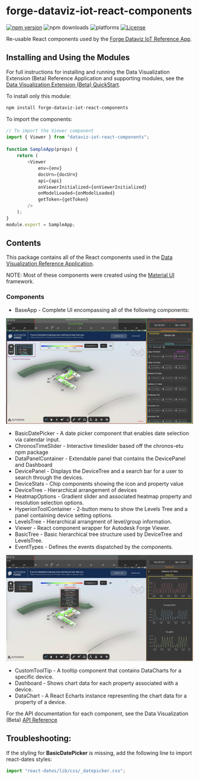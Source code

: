 # forge-dataviz-iot-react-components

[![npm version](https://badge.fury.io/js/forge-dataviz-iot-react-components.svg)](https://badge.fury.io/js/forge-dataviz-iot-react-components)
![npm downloads](https://img.shields.io/npm/dw/forge-dataviz-iot-react-components.svg)
![platforms](https://img.shields.io/badge/platform-windows%20%7C%20osx%20%7C%20linux-lightgray.svg)
[![License](https://img.shields.io/badge/License-Apache%202.0-blue.svg)](https://opensource.org/licenses/Apache-2.0)

Re-usable React components used by the [Forge Dataviz IoT Reference App](https://github.com/Autodesk-Forge/forge-dataviz-iot-reference-app).

## Installing and Using the Modules

For full instructions for installing and running the Data Visualization Extension (Beta) Reference Application and supporting modules, see the [Data Visualization Extension (Beta) QuickStart](https://forge.autodesk.com/en/docs/dataviz/v1/developers_guide/quickstart/).

To install only this module:

```bash
npm install forge-dataviz-iot-react-components
```

To import the components:

```javascript
// To import the Viewer component
import { Viewer } from "dataviz-iot-react-components";

function SampleApp(props) {
    return (
        <Viewer
            env={env}
            docUrn={docUrn}
            api={api}
            onViewerInitialized={onViewerInitialized}
            onModelLoaded={onModelLoaded}
            getToken={getToken}
        />
    );
}
module.export = SampleApp;
```

## Contents

This package contains all of the React components used in the [Data Visualization Reference Application](https://github.com/Autodesk-Forge/forge-dataviz-iot-reference-app). 

NOTE: Most of these components were created using the [Material UI](http://material-ui.com/) framework.

### Components

-   BaseApp - Complete UI encompassing all of the following components:

![Component Mapping Image 1](https://github.com/Autodesk-Forge/forge-dataviz-iot-react-components/raw/main/images/component-mapping-p1.png)

-   BasicDatePicker - A date picker component that enables date selection via calendar input.
-   ChronosTimeSlider - Interactive timeslider based off the chronos-etu npm package
-   DataPanelContainer - Extendable panel that contains the DevicePanel and Dashboard
-   DevicePanel - Displays the DeviceTree and a search bar for a user to search through the devices.
-   DeviceStats - Chip components showing the icon and property value
-   DeviceTree - Hierarchical arrangement of devices
-   HeatmapOptions - Gradient slider and associated heatmap property and resolution selection options.
-   HyperionToolContainer - 2-button menu to show the Levels Tree and a panel containing device setting options.
-   LevelsTree - Hierarchical arrangment of level/group information.
-   Viewer - React component wrapper for Autodesk Forge Viewer.
-   BasicTree - Basic hierarchical tree structure used by DeviceTree and LevelsTree.
-   EventTypes - Defines the events dispatched by the components.

![Component Mapping Image 2](https://github.com/Autodesk-Forge/forge-dataviz-iot-react-components/raw/main/images/component-mapping-p2.png)

-   CustomToolTip - A tooltip component that contains DataCharts for a specific device.
-   Dashboard - Shows chart data for each property associated with a device.
-   DataChart - A React Echarts instance representing the chart data for a property of a device.

For the API documentation for each component, see the Data Visualization (Beta) [API Reference](https://forge.autodesk.com/en/docs/dataviz/v1/reference/UI/)

## Troubleshooting:
If the styling for **BasicDatePicker** is missing, add the following line to import react-dates styles:

```javascript
import "react-dates/lib/css/_datepicker.css";
```
